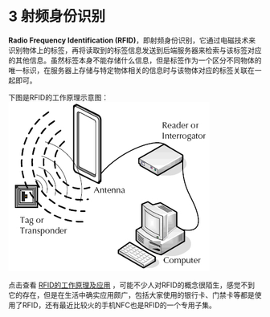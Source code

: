 # 3 射频身份识别

**Radio Frequency Identification (RFID)**，即射频身份识别，它通过电磁技术来识别物体上的标签，再将读取到的标签信息发送到后端服务器来检索与该标签对应的其他信息。虽然标签本身不能存储什么信息，但是标签作为一个区分不同物体的唯一标识，在服务器上存储与特定物体相关的信息时与该物体对应的标签关联在一起即可。

下图是RFID的工作原理示意图：
![how_rfid_works](media/how_rfid_works.png)

点击查看 [RFID的工作原理及应用](https://en.wikipedia.org/wiki/Radio-frequency_identification) ，可能不少人对RFID的概念很陌生，感觉不到它的存在，但是在生活中确实应用颇广，包括大家使用的银行卡、门禁卡等都是使用了RFID，还有最近比较火的手机NFC也是RFID的一个专用子集。



